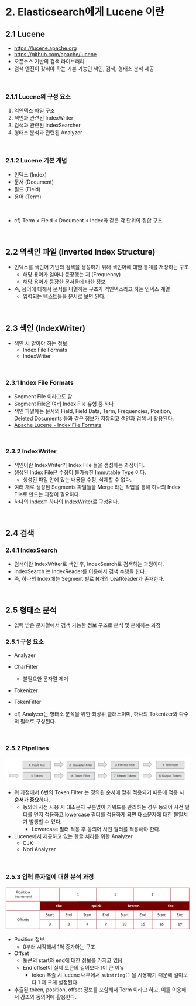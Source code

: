 # 2. Elasticsearch에게 Lucene 이란

## 2.1 Lucene

- https://lucene.apache.org
- https://github.com/apache/lucene
- 오픈소스 기반의 검색 라이브러리
- 검색 엔진이 갖춰야 하는 기본 기능인 색인, 검색, 형태소 분석 제공

<br>

### 2.1.1 Lucene의 구성 요소

1. 역인덱스 파일 구조
2. 색인과 관련된 IndexWriter
3. 검색과 관련된 IndexSearcher
4. 형태소 분석과 관련된 Analyzer

<br>

### 2.1.2 Lucene 기본 개념

- 인덱스 (Index)
- 문서 (Document)
- 필드 (Field)
- 용어 (Term)

<br>

- cf) Term < Field < Document < Index와 같은 각 단위의 집합 구조

<br>

## 2.2 역색인 파일 (Inverted Index Structure)

- 인덱스를 색인어 기반의 검색을 생성하기 위해 색인어에 대한 통계를 저장하는 구조
  - 해당 용어가 얼마나 등장했는 지 (Frequency)
  - 해당 용어가 등장한 문서들에 대한 정보
- 즉, 용어에 대해서 문서를 나열하는 구조가 역인덱스라고 하는 인덱스 계열
  - 입력되는 텍스트들을 문서로 보면 된다.


<br>

## 2.3 색인 (IndexWriter)

- 색인 시 알아야 하는 정보
  - Index File Formats
  - IndexWriter

<br>

### 2.3.1 Index File Formats

- Segment File 이라고도 함
- Segment File은 여러 Index File 유형 중 하나
- 색인 파일에는 문서의 Field, Field Data, Term, Frequencies, Position, Deleted Documents 등과 같은 정보가 저장되고 색인과 검색 시 활용된다.
- [Apache Lucene - Index File Formats](https://lucene.apache.org/core/9_3_0/core/org/apache/lucene/codecs/lucene92/package-summary.html#package.description)

<br>

### 2.3.2 IndexWriter

- 색인이란 IndexWriter가 Index File 들을 생성하는 과정이다.
- 생성된 Index File은 수정이 불가능한 Immutable Type 이다.
  - 생성된 파일 안에 있는 내용을 수정, 삭제할 수 없다.
- 여러 개로 생성된 Segments 파일들을 Merge 라는 작업을 통해 하나의 Index File로 만드는 과정이 필요하다.
- 하나의 Index는 하나의 IndexWriter로 구성된다.

<br>

## 2.4 검색

### 2.4.1 IndexSearch

- 검색이란 IndexWriter로 색인 후, IndexSearch로 검색하는 과정이다.
- IndexSearch 는 IndexReader를 이용해서 검색 수행을 한다.
- 즉, 하나의 Index에는 Segment 별로 N개의 LeafReader가 존재한다.

<br>

## 2.5 형태소 분석

- 입력 받은 문자열에서 검색 가능한 정보 구조로 분석 및 분해하는 과정



### 2.5.1 구성 요소

- Analyzer
- CharFilter
  - 불필요한 문자열 제거
- Tokenizer
- TokenFilter



- cf) Analyzer는 형태소 분석을 위한 최상위 클래스이며, 하나의 Tokenizer와 다수의 필터로 구성된다.

<br>

### 2.5.2 Pipelines

<img src="../_images/ch01/02/img001.png" />

- 위 과정에서 6번의 Token Filter 는 정의된 순서에 맞춰 적용되기 때문에 적용 시 **순서가 중요**하다.
  - 동의어 사전 사용 시 대소문자 구분없이 키워드를 관리하는 경우 동의어 사전 필터를 먼저 적용하고 lowercase 필터를 적용하게 되면 대소문자에 대한 불일치가 발생할 수 있다.
    - Lowercase 필터 적용 후 동의어 사전 필터를 적용해야 한다. 
- Lucene에서 제공하고 있는 한글 처리를 위한 Analyzer
  - CJK
  - Nori Analyzer

<br>

### 2.5.3 입력 문자열에 대한 분석 과정

<img src="../_images/ch01/02/img002.png" />

- Position 정보
  - 0부터 시작해서 1씩 증가하는 구조
- Offset
  - 토큰의 start와 end에 대한 정보를 가지고 있음
  - End offset이 실제 토큰의 길이보다 1이 큰 이유
    - token 추출 시 lucene 내부에서 `substring()` 을 사용하기 때문에 길이보다 1 더 크게 설정된다.
- 추출된 token, position, offset 정보를 포함해서 Term 이라고 하고, 이를 이용해서 강조와 동의어에 활용한다.